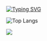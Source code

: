 [![Typing SVG](https://readme-typing-svg.herokuapp.com?font=Fira+Code&size=16&pause=1000&color=2080F7&random=false&height=35&lines=Hey+I'm+Hemasri%F0%9F%91%A9%E2%80%8D%F0%9F%92%BB)](https://git.io/typing-svg)



![Top Langs](https://github-readme-stats.vercel.app/api/top-langs/?username=heymasri&layout=compact)




![](https://komarev.com/ghpvc/?username=heymasri&style=flat-square)






